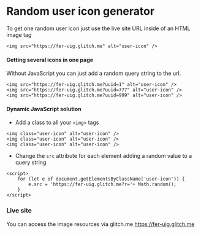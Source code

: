 # Random user icon generator

To get one random user icon just use the live site URL inside of an HTML image tag

```
<img src="https://fer-uig.glitch.me" alt="user-icon" />
```

#### Getting several icons in one page

Without JavaScript you can just add a random query string to the url.

```
<img src="https://fer-uig.glitch.me?uuid=1" alt="user-icon" />
<img src="https://fer-uig.glitch.me?uuid=777" alt="user-icon" />
<img src="https://fer-uig.glitch.me?uuid=999" alt="user-icon" />
```

#### Dynamic JavaScript solution

- Add a class to all your `<img>` tags
```
<img class="user-icon" alt="user-icon" />
<img class="user-icon" alt="user-icon" />
<img class="user-icon" alt="user-icon" />
```
- Change the `src` attribute for each element adding a random value to a query string
```
<script>
    for (let e of document.getElementsByClassName('user-icon')) {
        e.src = 'https://fer-uig.glitch.me?r='+ Math.random();
    }
</script>
```

### Live site

You can access the image resources via glitch.me https://fer-uig.glitch.me  